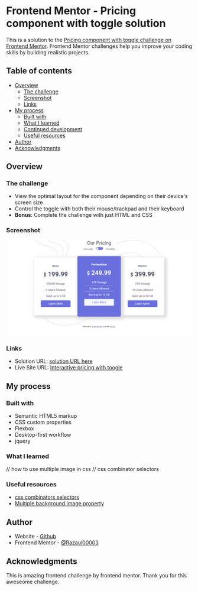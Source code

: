 # Frontend Mentor - Pricing component with toggle solution

This is a solution to the [Pricing component with toggle challenge on Frontend Mentor](https://www.frontendmentor.io/challenges/pricing-component-with-toggle-8vPwRMIC). Frontend Mentor challenges help you improve your coding skills by building realistic projects.

## Table of contents

- [Overview](#overview)
  - [The challenge](#the-challenge)
  - [Screenshot](#screenshot)
  - [Links](#links)
- [My process](#my-process)
  - [Built with](#built-with)
  - [What I learned](#what-i-learned)
  - [Continued development](#continued-development)
  - [Useful resources](#useful-resources)
- [Author](#author)
- [Acknowledgments](#acknowledgments)

## Overview

### The challenge

- View the optimal layout for the component depending on their device's screen size
- Control the toggle with both their mouse/trackpad and their keyboard
- **Bonus**: Complete the challenge with just HTML and CSS

### Screenshot

![](./Screenshot.png)

### Links

- Solution URL: [solution URL here](https://github.com/Razaul00003/pricing-with-toggle)
- Live Site URL: [Interactive pricing with toogle ](https://pricing-toggle-razaul.netlify.app/)

## My process

### Built with

- Semantic HTML5 markup
- CSS custom properties
- Flexbox
- Desktop-first workflow
- jquery

### What I learned

// how to use multiple image in css
// css combinator selectors

### Useful resources

- [css combinators selectors](https://www.w3schools.com/css/css_combinators.asp)
- [Multiple background image property](https://www.w3schools.com/css/css3_backgrounds.asp)

## Author

- Website - [Github](https://github.com/Razaul00003)
- Frontend Mentor - [@Razaul00003](https://www.frontendmentor.io/profile/Razaul00003)

## Acknowledgments

This is amazing frontend challenge by frontend mentor. Thank you for this aweseome challenge.
